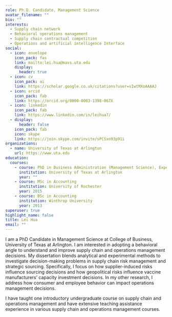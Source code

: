 ```yaml
---
role: Ph.D. Candidate, Management Science
avatar_filename: ""
bio: ""
interests:
  - Supply chain network
  - Behavioral operations management
  - Supply chain contractual competition
  - Operations and artificial intelligence Interface
social:
  - icon: envelope
    icon_pack: fas
    link: mailto:lei.hua@mavs.uta.edu
    display:
      header: true
  - icon: cv
    icon_pack: ai
    link: https://scholar.google.co.uk/citations?user=sIwtMXoAAAAJ
  - icon: orcid
    icon_pack: fab
    link: https://orcid.org/0000-0003-1398-067X
  - icon: linkedin
    icon_pack: fab
    link: https://www.linkedin.com/in/leihua7/
  - display:
      header: false
    icon_pack: fab
    icon: skype
    link: https://join.skype.com/invite/sPCSxo93p91i
organizations:
  - name: University of Texas at Arlington
    url: https://www.uta.edu
education:
  courses:
    - course: PhD in Business Administration (Management Science), Expected 2021
      institution: University of Texas at Arlington
      year: ""
    - course: MSc in Accounting
      institution: University of Rochester
      year: 2015
    - course: BSc in Accounting
      institution: Winthrop University
      year: 2013
superuser: true
highlight_name: false
title: Lei Hua
email: ""
---
```

I am a PhD Candidate in Management Science at College of Business, University of Texas at Arlington. I am interested in adopting a behavioral angle to understand and improve supply chain and operations management decisions. My dissertation blends analytical and experimental methods to investigate decision-making problems in supply chain risk management and strategic sourcing. Specifically, I focus on how supplier-induced risks influence sourcing decisions and how geopolitical risks influence vaccine manufacturers’ capacity investment decisions. In my other research, I address how consumer and employee behavior can impact operations management decisions.

I have taught one introductory undergraduate course on supply chain and operations management and have extensive teaching assistance experience in various supply chain and operations management courses.